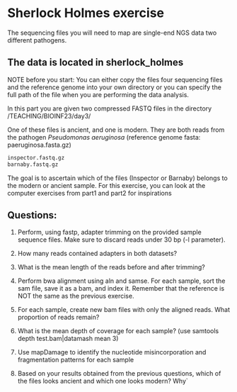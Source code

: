 # Sherlock Holmes exercise 

The sequencing files you will need to map are single-end NGS data two different pathogens.

## The data is located in sherlock_holmes 

NOTE before you start:
You can either copy the files four sequencing files and the reference genome into your own directory or you can specify the full path of the file when you are performing the data analysis.

In this part you are given two compressed FASTQ files in the directory /TEACHING/BIOINF23/day3/

One of these files is ancient, and one is modern. They are both reads from the pathogen <i>Pseudomonas aeruginosa</i> (reference genome fasta: paeruginosa.fasta.gz)

~~~bash
inspector.fastq.gz
barnaby.fastq.gz 
~~~

The goal is to ascertain which of the files (Inspector or Barnaby) belongs to the modern or ancient sample. For this exercise, you can look at the computer exercises from part1 and part2 for inspirations 

## Questions:

1. Perform, using fastp, adapter trimming on the provided sample sequence files. Make sure to discard reads under 30 bp (-l parameter).

2. How many reads contained adapters in both datasets? 

3. What is the mean length of the reads before and after trimming?

4. Perform bwa alignment using aln and samse. For each sample, sort the sam file, save it as a bam, and index it. Remember that the reference is NOT the same as the previous exercise. 
   
6. For each sample, create new bam files with only the aligned reads. What proportion of reads remain?
   
7. What is the mean depth of coverage for each sample? (use samtools depth test.bam|datamash mean 3)

8. Use mapDamage to identify the nucleotide misincorporation and fragmentation patterns for each sample

9. Based on your results obtained from the previous questions, which of the files looks ancient and which one looks modern? Why`





